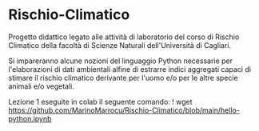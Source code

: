 # Rischio-Climatico

Progetto didattico legato alle attività di laboratorio del corso di Rischio Climatico della facoltà di Scienze Naturali 
dell'Università di Cagliari.

Si impareranno alcune nozioni del linguaggio Python necessarie per l'elaborazioni di dati ambientali alfine di estrarre 
indici aggregati capaci di stimare il rischio climatico derivante per l'uomo e/o per le altre specie animali e/o vegetali.

Lezione 1 eseguite in colab il seguente comando:
! wget https://github.com/MarinoMarrocu/Rischio-Climatico/blob/main/hello-python.ipynb 
